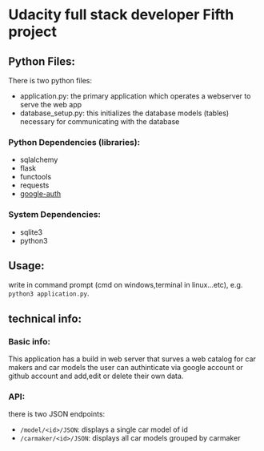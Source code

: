# Udacity full stack developer Fifth project

## Python Files:
There is two python files:
* application.py: the primary application which operates a webserver to serve the web app
* database_setup.py: this initializes the database models (tables) necessary for communicating with the database

### Python Dependencies (libraries):

* sqlalchemy
* flask
* functools
* requests
* [google-auth](https://google-auth.readthedocs.io/en/latest/)

### System Dependencies:

* sqlite3
* python3

## Usage:

write in command prompt (cmd on windows,terminal in linux...etc), e.g. `python3 application.py`.

## technical info:
### Basic info:
This application has a build in web server that surves a web catalog for car makers and car models the user can authinticate via google account or github account and add,edit or delete their own data.

### API:
there is two JSON endpoints:
* `/model/<id>/JSON`: displays a single car model of id <id>
* `/carmaker/<id>/JSON`: displays all car models grouped by carmaker
